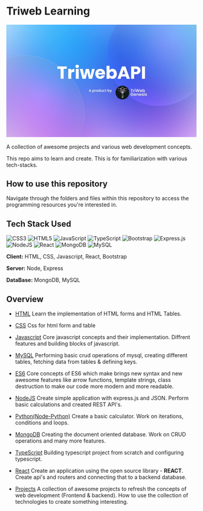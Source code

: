 # Triweb Learning

![Banner](Banner.jpg)

A collection of awesome projects and various web development concepts.

This repo aims to learn and create. This is for familiarization with various tech-stacks.

## How to use this repository
Navigate through the folders and files within this repository to access the programming resources you're interested in.


## Tech Stack Used
![CSS3](https://img.shields.io/badge/css3-%231572B6.svg?style=plastic&logo=css3&logoColor=white) ![HTML5](https://img.shields.io/badge/html5-%23E34F26.svg?style=plastic&logo=html5&logoColor=white) ![JavaScript](https://img.shields.io/badge/javascript-%23323330.svg?style=plastic&logo=javascript&logoColor=%23F7DF1E) ![TypeScript](https://img.shields.io/badge/typescript-%23007ACC.svg?style=plastic&logo=typescript&logoColor=white) ![Bootstrap](https://img.shields.io/badge/bootstrap-%23563D7C.svg?style=plastic&logo=bootstrap&logoColor=white) ![Express.js](https://img.shields.io/badge/express.js-%23404d59.svg?style=plastic&logo=express&logoColor=%2361DAFB) ![NodeJS](https://img.shields.io/badge/node.js-6DA55F?style=plastic&logo=node.js&logoColor=white) ![React](https://img.shields.io/badge/react-%2320232a.svg?style=plastic&logo=react&logoColor=%2361DAFB) ![MongoDB](https://img.shields.io/badge/MongoDB-%234ea94b.svg?style=plastic&logo=mongodb&logoColor=white) ![MySQL](https://img.shields.io/badge/mysql-%2300f.svg?style=plastic&logo=mysql&logoColor=white)

**Client:** HTML, CSS, Javascript, React, Bootstrap

**Server:** Node, Express

**DataBase:** MongoDB, MySQL


## Overview

* [HTML](./HTML/readme.md)
    Learn the implementation of HTML forms and HTML Tables.

* [CSS](./CSS/readme.md)
    Css for html form and table

* [Javascript](./Javascript/readme.md)
    Core javascript concepts and their implementation. Diffrent features and building blocks of javascript.

* [MySQL](./MySQL/readme.md)
    Performing basic crud operations of mysql, creating different tables, fetching data from tables & defining keys.
    
* [ES6](./ES6/readme.md)
    Core concepts of ES6 which make brings new syntax and new awesome features like arrow functions, template strings, class destruction to make our code more modern and more readable.

* [NodeJS](./NodeJS/readme.md)
    Create simple application with express.js and JSON. Perform basic calculations and created REST API's.
  
* [Python(Node-Python)](./Node-Python/readme.md)
    Create a basic calculator. Work on iterations, conditions and loops.

* [MongoDB](./MongoDB/readme.md)
    Creating the document oriented database. Work on CRUD operations and many more features.

* [TypeScript](./TypeScript/readme.md)
     Building typescript project from scratch and configuring typescript.

* [React](./React/readme.md)
    Create an application using the open source library - **REACT**. Create api's and routers and connecting that to a backend database.

* [Projects](./Projects/readme.md)
    A collection of awesome projects to refresh the concepts of web development (Frontend & backend). How to use the collection of technologies to create something interesting.
  